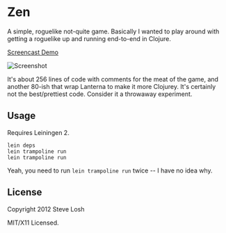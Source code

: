 # Zen

A simple, roguelike not-quite game.  Basically I wanted to play around with
getting a roguelike up and running end-to-end in Clojure.

[Screencast Demo](http://www.screenr.com/QKZ8)

![Screenshot](http://i.imgur.com/JQu55.png)

It's about 256 lines of code with comments for the meat of the game, and another
80-ish that wrap Lanterna to make it more Clojurey.  It's certainly not the
best/prettiest code.  Consider it a throwaway experiment.

## Usage

Requires Leiningen 2.

    lein deps
    lein trampoline run
    lein trampoline run

Yeah, you need to run `lein trampoline run` twice -- I have no idea why.

## License

Copyright 2012 Steve Losh

MIT/X11 Licensed.
